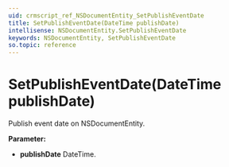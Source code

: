 ```yaml
---
uid: crmscript_ref_NSDocumentEntity_SetPublishEventDate
title: SetPublishEventDate(DateTime publishDate)
intellisense: NSDocumentEntity.SetPublishEventDate
keywords: NSDocumentEntity, SetPublishEventDate
so.topic: reference
---
```


# SetPublishEventDate(DateTime publishDate)

Publish event date on NSDocumentEntity.

**Parameter:** 
 - **publishDate** DateTime.

